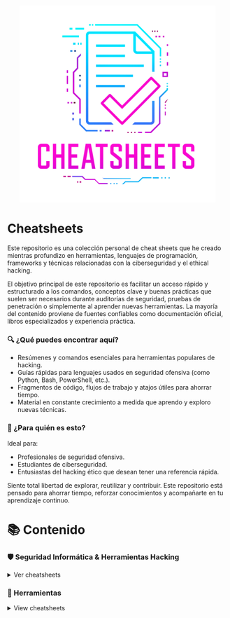 <p align="center"><img width=450 alt="CheatSheets" src="./images/logo.png"></p>

# Cheatsheets

Este repositorio es una colección personal de cheat sheets que he creado mientras profundizo en herramientas, lenguajes de programación, frameworks y técnicas relacionadas con la ciberseguridad y el ethical hacking.

El objetivo principal de este repositorio es facilitar un acceso rápido y estructurado a los comandos, conceptos clave y buenas prácticas que suelen ser necesarios durante auditorías de seguridad, pruebas de penetración o simplemente al aprender nuevas herramientas. La mayoría del contenido proviene de fuentes confiables como documentación oficial, libros especializados y experiencia práctica.

### 🔍 ¿Qué puedes encontrar aquí?
+ Resúmenes y comandos esenciales para herramientas populares de hacking.
+ Guías rápidas para lenguajes usados en seguridad ofensiva (como Python, Bash, PowerShell, etc.).
+ Fragmentos de código, flujos de trabajo y atajos útiles para ahorrar tiempo.
+ Material en constante crecimiento a medida que aprendo y exploro nuevas técnicas.

### 🎯 ¿Para quién es esto?
Ideal para:
+ Profesionales de seguridad ofensiva.
+ Estudiantes de ciberseguridad.
+ Entusiastas del hacking ético que desean tener una referencia rápida.

Siente total libertad de explorar, reutilizar y contribuir. Este repositorio está pensado para ahorrar tiempo, reforzar conocimientos y acompañarte en tu aprendizaje continuo.

# 📚 Contenido

### 🛡️ Seguridad Informática & Herramientas Hacking

<details>
<summary>Ver cheatsheets</summary>

<details>
<summary>Recopilación de Información</summary>

- [Recon-ng](hacking/recon-ng)

#### Análisis de DNS

- [DNSEnum](hacking/dnsenum)
- [DNSRecon](hacking/dnsrecon)
- [Fierce](hacking/fierce)

#### Análisis de Ruteo

- [NetDiscover](hacking/netdiscover)

#### Análisis OSINT

- [Google Dorks](hacking/google)
- [Metagoofil](hacking/metagoofil)
- [OSRFramework](hacking/osrframework)
- [Shodan](hacking/shodan)
- [TheHarvester](hacking/theharvester)
- [URLCrazy](hacking/urlcrazy)

#### Análisis SNMP

- [OneSixtyOne](hacking/onesixtyone)
- [SNMPbulkwalk](hacking/snmpbulkwalk)
- [SNMPwalk](hacking/snmpwalk)

#### Análisis SMB

- [Enum4Linux](hacking/enum4linux)
- [Samrdump](hacking/samrdump)
- [ShareFinder](hacking/sharefinder)
- [SMBclient](hacking/smbclient)
- [SMBmap](hacking/smbmap)
- [SMBserver](hacking/smbserver)

#### Análisis SSL

- [SSLscan](hacking/sslscan)
- [SSLyze](hacking/sslyze)
- [TestSSL](hacking/testssl)

#### Capturar Tráfico de Red

- [P0f](hacking/p0f)
- [TCPdump](hacking/tcpdump)

#### Escáner de Redes

- [Masscan](hacking/masscan)
- [Naabu](hacking/naabu)
- [Nmap](hacking/nmap)
- [RustScan](hacking/rustscan)
- [Smap](hacking/smap)
- [Zmap](hacking/zmap)

#### Esteganografía

- [Steghide](hacking/steghide)

#### Herramientas para Metadatos

- [ExifLooter](hacking/exiflooter)
- [Exiftool](hacking/exiftool)

#### Identificación de Host en línea

- [ARPing](hacking/arping)
- [ARP-Scan](hacking/arp-scan)
- [Fping](hacking/fping)
- [Hping3](hacking/hping3)

#### Identificación de IDS/IPS

- [Wafw00f](hacking/wafw00f)

#### Balanceador de carga

- [lbd](hacking/lbd)

</details>

<details>
<summary>Análisis de Aplicaciones Web</summary>

#### Escáner de Vulnerabilidades Web

- [Afrog](hacking/afrog)
- [Bolt](hacking/bolt)
- [Nikto](hacking/nikto)
- [Nuclei](hacking/nuclei)
- [Parth](hacking/parth)
- [Skipfish](hacking/skipfish)
- [Wapiti](hacking/wapiti)

#### Identificación de CMS & Tecnologías

- [cf-check](hacking/cf-check)
- [CMSeeK](hacking/cmseek)
- [CMSmap](hacking/cmsmap)
- [DroopeScan](hacking/droopescan)
- [JoomScan](hacking/joomscan)
- [Webanalyze](hacking/webanalyze)
- [WebTech](hacking/webtech)
- [Whatweb](hacking/whatweb)
- [WPScan](hacking/wpscan)

#### Identificación de Dominios y Subdominios Web

- [Assetfinder](hacking/assetfinder)
- [DNSMap](hacking/dnsmap)
- [Knockpy](hacking/knockpy)
- [Subfinder](hacking/subfinder)
- [Sublist3r](hacking/sublist3r)

#### Identificación de Sitios Web

- [httpx](hacking/httpx)

#### Directory Brute Force/Fuzzing

- [Dirb](hacking/dirb)
- [Dirsearch](hacking/dirsearch)
- [FeroxBuster](hacking/feroxbuster)
- [ffuf](hacking/ffuf)
- [Gobuster](hacking/gobuster)
- [Uniscan](hacking/uniscan)
- [URLBuster](hacking/urlbuster)
- [Wfuzz](hacking/wfuzz)

#### Indexadores Web

- [Dirhunt](hacking/dirhunt)
- [GoSpider](hacking/gospider)
- [Hakrawler](hacking/hakrawler)
- [Katana](hacking/katana)
- [Meg](hacking/meg)
- [Parsero](hacking/parsero)
- [Waybackurls](hacking/waybackurls)

#### Identificación de parámetros

- [Arjun](hacking/arjun)
- [Paramspider](hacking/paramspider)

#### Identificación de encabezados de seguridad HTTP

- [Hauditor](hacking/hauditor)
- [Humble](hacking/humble)
- [shCheck](hacking/shcheck)

#### Proxies de Aplicaciones Web

- [BurpSuite](hacking/burpsuite)

#### Clonador de sitios web

- [httrack](hacking/httrack)

#### WebDAV

- [cadaver](hacking/cadaver)
- [davtest](hacking/davtest)
- [wsgidav](hacking/wsgidav)

#### WebServers

- [goshs](hacking/goshs)
- [raven](hacking/raven)
- [SimpleHTTPServer](hacking/simplehttpserver)
- [updog](hacking/updog)
- [wwwtree](hacking/wwwtree)

</details>

<details>
<summary>Herramientas de Explotación</summary>

#### Cross-site Scripting (XSS)

- [DalFox](hacking/dalfox)
- [XSStrike](hacking/xsstrike)

#### SQL Injection

- [Ghauri](hacking/ghauri)
- [MSSQLClient](hacking/mssqlclient)
- [SQLMap](hacking/sqlmap)
- [SQLMC](hacking/sqlmc)

#### Command Injection

- [Commix](hacking/commix)

#### File Include

- [DotDotPwn](hacking/dotdotpwn)

#### File Upload vulnerability

#### XML External Entity Attack (XXE)

- [XXEInjector](hacking/xxeinjector)

#### Cross-site Request Forgery (CSRF)

#### Open Redirect

- [Oralyzer](hacking/oralyzer)

#### Cross Origin Resource Sharing Misconfiguration (CORS)

- [CorsMe](hacking/corsme)
- [Corsy](hacking/corsy)

#### Server-Side Request Forgery (SSRF)

- [SSRFmap](hacking/ssrfmap)

#### Server-Side Template Injection (SSTI)

- [SSTImap](hacking/sstimap)
- [Tplmap](hacking/tplmap)

#### Exploit Framework

- [Govenom](hacking/govenom)
- [Metasploit-Framework](hacking/metasploit)
- [Meterpreter](hacking/meterpreter)
- [Msfvenom](hacking/msfvenom)
- [Searchsploit](hacking/searchsploit)

</details>

<details>
<summary>Ataques de Contraseñas</summary>

#### Ataques con Conexión

- [Crowbar](hacking/crowbar)
- [Hydra](hacking/hydra)
- [Patator](hacking/patator)

#### Ataques sin Conexión

- [FcrackZIP](hacking/fcrackzip)
- [Hash-Buster](hacking/hash-buster)
- [Hashcat](hacking/hashcat)
- [John](hacking/john)
- [NCrack](hacking/ncrack)
- [PassDetective](hacking/passdetective)
- [PDFCrack](hacking/pdfcrack)
- [Sucrack](hacking/sucrack)

#### Generadores de Contraseñas y Diccionarios

- [CeWL](hacking/cewl)
- [Crunch](hacking/crunch)
- [CuPP](hacking/cupp)
- [pwgen](hacking/pwgen)
- [RSMangler](hacking/rsmangler)
- [Username-Anarchy](hacking/username-anarchy)

#### Hashes Cifrar/Decifrar

- [HashID](hacking/hashid)
- [Name-That-Hash](hacking/name-that-hash)

</details>

<details>
<summary>Manteniendo el Acceso</summary>

#### Reverse Shell

- [Reverse-Shell](hacking/reverse-shell)

#### Listener

- [Dbd](hacking/dbd)
- [Netcat](hacking/netcat)
- [Powercat](hacking/powercat)
- [Pwncat](hacking/pwncat)
- [Pwncat-cs](hacking/pwncat-cs)
- [rlwrap](hacking/rlwrap)
- [Rustcat](hacking/rustcat)
- [Sbd](hacking/sbd)

</details>

<details>
<summary>Ataques Wireless</summary>

- [Airbase-nd](hacking/airbase-ng)
- [Aircrack-ng](hacking/aircrack-ng)
- [Airdecap-ng](hacking/airdecap-ng)
- [Aireplay-ng](hacking/aireplay-ng)
- [Airmon-ng](hacking/airmon-ng)
- [Airodump-ng](hacking/airodump-ng)
- [Airolib-ng](hacking/airolib-ng)
- [Besside-ng](hacking/besside-ng)
- [Cowpatty](hacking/cowpatty)
- [Mdk4](hacking/mdk4)
- [PacketForge-ng](hacking/packetforge-ng)
- [Pyrit](hacking/pyrit)
- [Reaver](hacking/reaver)
- [Wash](hacking/wash)

</details>

<details>
<summary>Sniffing, Spoofing & MiTM</summary>

- [ARPSpoof](hacking/arpspoof)
- [Macchanger](hacking/macchanger)
- [Macof](hacking/macof)
- [Responder](hacking/responder)

</details>

<details>
<summary>Post Explotación</summary>

#### Tunnel & Pivoting

- [Chisel](hacking/chisel)
- [Ligolo-ng](hacking/ligolo-ng)
- [Plink](hacking/plink)
- [Socat](hacking/socat)
- [SSHuttle](hacking/sshuttle)

#### Puertas Traseras para Web

- [Weevely](hacking/weevely)

</details>

<details>
<summary>Windows</summary>

- [Auditpol](hacking/auditpol)
- [Certutil](hacking/certutil)
- [Cipher](hacking/cipher)
- [Exe2Hex](hacking/exe2hex)
- [Wevtutil](hacking/wevtutil)

</details>

<details>
<summary>Active Directory</summary>

- [ad-ldap-enum](hacking/ad-ldap-enum)
- [Certipy](hacking/certipy)
- [CrackMapExec](hacking/crackmapexec)
- [DomainPasswordSpray](hacking/domainpasswordspray)
- [Evil-WinRM](hacking/evil-winrm)
- [GoSecretsDump](hacking/gosecretsdump)
- [Impacket-GetADUsers](hacking/getadusers)
- [Impacket-GetNPUsers](hacking/getnpusers)
- [Impacket-GetUserSPNs](hacking/getuserspns)
- [Impacket-LookupSID](hacking/lookupsid)
- [Impacket-ntlmrelayx](hacking/ntlmrelayx)
- [Impacket-SecretsDump](hacking/secretsdump)
- [Inveigh](hacking/inveigh)
- [Kerbrute](hacking/kerbrute)
- [LDAPDomainDump](hacking/ldapdomaindump)
- [LDAPHunter](hacking/ldaphunter)
- [LDAPSearch](hacking/ldapsearch)
- [Ldeep](hacking/ldeep)
- [Mimikatz](hacking/mimikatz)
- [NetExec](hacking/netexec)
- [PTH-WinExe](hacking/pth-winexe)
- [Pypykatz](hacking/pypykatz)
- [RIDEnum](hacking/ridenum)
- [RPCClient](hacking/rpcclient)
- [Rubeus](hacking/rubeus)
- [WindapSearch](hacking/windapsearch)

</details>

<details>
<summary>Mobile App</summary>

#### Mobile - Android

- [Android-Backup-Extractor](hacking/movil/abe)
- [ADB](hacking/movil/adb)
- [APK2URL](hacking/movil/apk2url)
- [APKHunt](hacking/movil/apkhunt)
- [APKiD](hacking/movil/apkid)
- [APKsigner](hacking/movil/apksigner)
- [APKTool](hacking/movil/apktool)
- [APKUrlGrep](hacking/movil/apkurlgrep)
- [Dex2Jar](hacking/movil/dex2jar)
- [Frida](hacking/movil/frida)
- [Objection](hacking/movil/objection)
- [PIDCat](hacking/movil/pidcat)
- [Smali/BakSmali](hacking/movil/smali-baksmali)

#### Mobile - iOS

- [idb](hacking/movil/idb)
- [ipatool](hacking/movil/ipatool)
- [otool](hacking/movil/otool)

</details>

<details>
<summary>Cloud</summary>

#### AWS

- [AWS CLI](hacking/aws-cli)
- [S3scanner](hacking/s3scanner)

</details>

</details>

### 🔧 Herramientas

<details>
<summary>View cheatsheets</summary>

#### Desarrollo

- [Git](tools/git)
- [HTTP-Codes](tools/http-codes)
- [Tmux](tools/tmux)
- [Vim](tools/vim)

#### Infraestructura

- [Cisco IOS](tools/cisco)
- [Puertos Comunes](tools/puertos-comunes)

#### Linux

- [cURL](tools/curl)
- [File](tools/file)
- [Grep](tools/grep)
- [Linux CLI](tools/linux-cli)
- [Nbtscan](hacking/nbtscan)
- [PDFtk](tools/pdftk)
- [ps](hacking/ps)
- [SCP](hacking/scp)
- [SSH](tools/ssh)
- [Strings](hacking/strings)
- [wget](tools/wget)

</details>